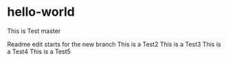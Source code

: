 # hello-world
This is Test master

Readme edit starts for the new branch
This is a Test2
This is a Test3
This is a Test4
This is a Test5
